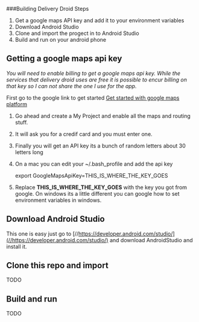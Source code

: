 ###Building Delivery Droid Steps

1. Get a google maps API key and add it to your environment variables
2. Download Android Studio
3. Clone and import the progect in to Android Studio
4. Build and run on your android phone


## Getting a google maps api key

*You will need to enable billing to get a google maps api key. While the services that delivery droid uses are free it is possible to encur billing on that key so I can not share the one I use for the app.*

First go to the google link to get started [Get started with google maps platform](https://cloud.google.com/maps-platform/#get-started "Get started with google maps platform")
1. Go ahead and create a My Project and enable all the maps and routing stuff. 
2. It will ask you for a credif card and you must enter one.
3. Finally you will get an API key its a bunch of random letters about 30 letters long
4. On a mac you can edit your ~/.bash_profile and add the api key

    export GoogleMapsApiKey=THIS_IS_WHERE_THE_KEY_GOES

5. Replace **THIS_IS_WHERE_THE_KEY_GOES** with the key you got from google. On windows its a little different you can google how to set environment variables in windows.


## Download Android Studio

This one is easy just go to [//https://developer.android.com/studio/](//https://developer.android.com/studio/) and download AndroidStudio and install it.


## Clone this repo and import

TODO

## Build and run

TODO

